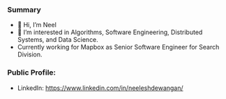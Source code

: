 ### Summary
- 👋 Hi, I’m Neel
- 👀 I’m interested in Algorithms, Software Engineering, Distributed Systems, and Data Science.
- Currently working for Mapbox as Senior Software Engineer for Search Division.

### Public Profile:
- LinkedIn: https://www.linkedin.com/in/neeleshdewangan/
